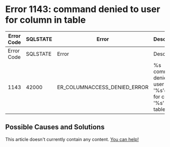 
# Error 1143: command denied to user for column in table


| Error Code | SQLSTATE | Error | Description |
| --- | --- | --- | --- |
| Error Code | SQLSTATE | Error | Description |
| 1143 | 42000 | ER_COLUMNACCESS_DENIED_ERROR | %s command denied to user '%s'@'%s' for column '%s' in table '%s' |




## Possible Causes and Solutions


This article doesn't currently contain any content. [You can help!](/kb/en/writing-and-editing-knowledge-base-articles/)

